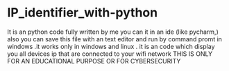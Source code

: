 # IP_identifier_with-python
It is an python code fully written by me  you can it in an ide (like pycharm,) also you can save this file with an text editor and run by command promt in windows .it works only in windows and linux . it is an code which display you all  devices ip that are connected to your wifi network THIS IS ONLY FOR AN EDUCATIONAL PURPOSE OR FOR CYBERSECURITY 
